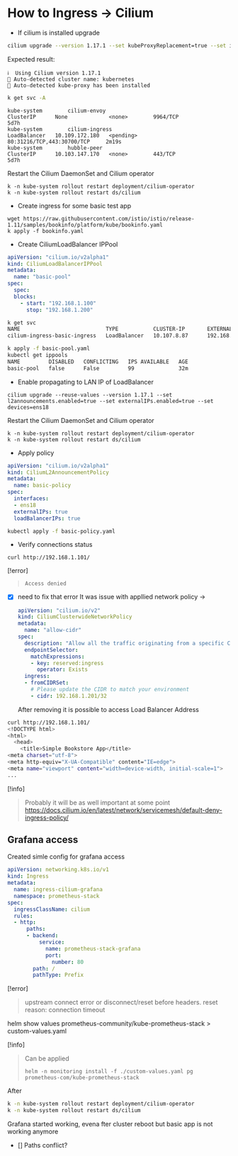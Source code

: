 # How to Ingress -> Cilium

- If cilium is installed upgrade
```bash
cilium upgrade --version 1.17.1 --set kubeProxyReplacement=true --set ingressController.enabled=true --set ingressController.loadbalancerMode=dedicated
```

Expected result:
```
ℹ️  Using Cilium version 1.17.1
🔮 Auto-detected cluster name: kubernetes
🔮 Auto-detected kube-proxy has been installed
```

```bash
k get svc -A
```

```
kube-system        cilium-envoy                                         ClusterIP      None             <none>        9964/TCP                       5d7h
kube-system        cilium-ingress                                       LoadBalancer   10.109.172.180   <pending>     80:31216/TCP,443:30700/TCP     2m19s
kube-system        hubble-peer                                          ClusterIP      10.103.147.170   <none>        443/TCP                        5d7h
```


Restart the Cilium DaemonSet and Cilium operator
```
k -n kube-system rollout restart deployment/cilium-operator
k -n kube-system rollout restart ds/cilium
```

- Create ingress for some basic test app
```
wget https://raw.githubusercontent.com/istio/istio/release-1.11/samples/bookinfo/platform/kube/bookinfo.yaml
k apply -f bookinfo.yaml
```

- Create CiliumLoadBalancer IPPool
```yaml
apiVersion: "cilium.io/v2alpha1"
kind: CiliumLoadBalancerIPPool
metadata:
  name: "basic-pool"
spec:
  spec:
  blocks:
    - start: "192.168.1.100"
      stop: "192.168.1.200"
```

```bash
k get svc
NAME                           TYPE           CLUSTER-IP       EXTERNAL-IP     PORT(S)                      AGE
cilium-ingress-basic-ingress   LoadBalancer   10.107.8.87      192.168.1.101   80:31821/TCP,443:32519/TCP   59m
```

```bash
k apply -f basic-pool.yaml
kubectl get ippools
NAME         DISABLED   CONFLICTING   IPS AVAILABLE   AGE
basic-pool   false      False         99              32m
```

- Enable propagating to LAN IP of LoadBalancer
```
cilium upgrade --reuse-values --version 1.17.1 --set l2announcements.enabled=true --set externalIPs.enabled=true --set devices=ens18
```
Restart the Cilium DaemonSet and Cilium operator
```
k -n kube-system rollout restart deployment/cilium-operator
k -n kube-system rollout restart ds/cilium
```



- Apply policy
```yaml
apiVersion: "cilium.io/v2alpha1"
kind: CiliumL2AnnouncementPolicy
metadata:
  name: basic-policy
spec:
  interfaces:
  - ens18
  externalIPs: true
  loadBalancerIPs: true
```

```bash
kubectl apply -f basic-policy.yaml
```

- Verify connections status
```
curl http://192.168.1.101/
```
[!error]
> ```
> Access denied
> ```

- [x] need to fix that error
    It was issue with appllied network policy -> 
    ```yaml
    apiVersion: "cilium.io/v2"
    kind: CiliumClusterwideNetworkPolicy
    metadata:
      name: "allow-cidr"
    spec:
      description: "Allow all the traffic originating from a specific CIDR"
      endpointSelector:
        matchExpressions:
        - key: reserved:ingress
          operator: Exists
      ingress:
      - fromCIDRSet:
        # Please update the CIDR to match your environment
        - cidr: 192.168.1.201/32
    ```
    After removing it is possible to access Load Balancer Address

```bash
curl http://192.168.1.101/
<!DOCTYPE html>
<html>
  <head>
    <title>Simple Bookstore App</title>
<meta charset="utf-8">
<meta http-equiv="X-UA-Compatible" content="IE=edge">
<meta name="viewport" content="width=device-width, initial-scale=1">
...
```
[!info]
> Probably it will be as well important at some point
> https://docs.cilium.io/en/latest/network/servicemesh/default-deny-ingress-policy/


## Grafana access

Created simle config for grafana access
```yaml
apiVersion: networking.k8s.io/v1
kind: Ingress
metadata:
  name: ingress-cilium-grafana
  namespace: prometheus-stack
spec:
  ingressClassName: cilium
  rules:
  - http:
      paths:
      - backend:
          service:
            name: prometheus-stack-grafana
            port:
              number: 80
        path: /
        pathType: Prefix
```

[!error]
> upstream connect error or disconnect/reset before headers. reset reason: connection timeout


helm show values prometheus-community/kube-prometheus-stack > custom-values.yaml

[!info]
> Can be applied
> ```
> helm -n monitoring install -f ./custom-values.yaml pg prometheus-com/kube-prometheus-stack
> ```


After 
```bash
k -n kube-system rollout restart deployment/cilium-operator
k -n kube-system rollout restart ds/cilium
```

Grafana started working, evena fter cluster reboot but basic app is not working anymore

- [] Paths conflict?


